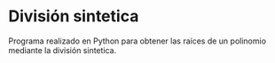 # División sintetica
Programa realizado en Python para obtener las raíces de un polinomio mediante la división sintetica.
